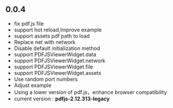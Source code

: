 ## 0.0.4
* fix pdf.js file 
* support hot reload,Improve example
* support assets pdf path to load
* Replace net with network
* Disable default initialization method
* support PDFJSViewerWidget.data
* support PDFJSViewerWidget.network
* support PDFJSViewerWidget.file
* support PDFJSViewerWidget.assets
* Use random port numbers
* Adjust example
* Using a lower version of pdf.js，enhance browser compatibility
* current version : **pdfjs-2.12.313-legacy**